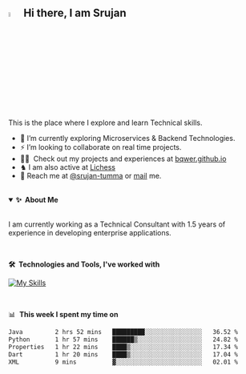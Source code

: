 
## <a href="https://bqwerr.github.io/"><img src="https://media.giphy.com/media/hvRJCLFzcasrR4ia7z/giphy.gif" width="5%"></a> Hi there, I am Srujan
This is the place where I explore and learn Technical skills.

- 🌱 I’m currently exploring Microservices & Backend Technologies.
- ⚡ I’m looking to collaborate on real time projects.
- 👨‍💻 &nbsp;Check out my projects and experiences at [bqwer.github.io][website]
- ♞ I am also active at [Lichess][lichess]
- 💬&nbsp;Reach me at [@srujan-tumma][linkedin] or <a rel="me" href="mailto:tummasrujan@gmail.com">mail</a> me.

<br />

<details open>
  <summary><b>✨&nbsp;&nbsp;About&nbsp;Me</b></summary>
  <br/>

I am currently working as a Technical Consultant with 1.5 years of experience in developing enterprise applications.

</details> 
<br />



<b>🛠️&nbsp;&nbsp;Technologies&nbsp;and&nbsp;Tools, I've worked with</b>
  <br/>


[![My Skills](https://skillicons.dev/icons?i=java,python,mysql,django,spring,angular,azure,bootstrap,docker,git,heroku,html,javascript,nodejs,react,sqlite&perline=8)][website]

<!-- [![My Skills](images/skills.svg)][website] -->


<br />


📊 &nbsp;**This week I spent my time on**

<!--START_SECTION:waka-->

```txt
Java         2 hrs 52 mins   █████████░░░░░░░░░░░░░░░░   36.52 %
Python       1 hr 57 mins    ██████▒░░░░░░░░░░░░░░░░░░   24.82 %
Properties   1 hr 22 mins    ████▒░░░░░░░░░░░░░░░░░░░░   17.34 %
Dart         1 hr 20 mins    ████▒░░░░░░░░░░░░░░░░░░░░   17.04 %
XML          9 mins          ▓░░░░░░░░░░░░░░░░░░░░░░░░   02.01 %
```

<!--END_SECTION:waka-->
<br />

<!---

✅ &nbsp;**Coding Profile**


[![LeetCode Stats](https://leetcard.jacoblin.cool/LazY_KnIghT?theme=dark&font=Anek%20Latin&ext=heatmap)][leetcode]

-->

[website]: https://bqwerr.github.io
[linkedin]: https://linkedin.com/in/srujan-tumma
[hitachi]: https://www.hitachivantara.com/
[lichess]: https://lichess.org/@/LazY_KnIghT
[leetcode]: https://leetcode.com/LazY_KnIghT/

